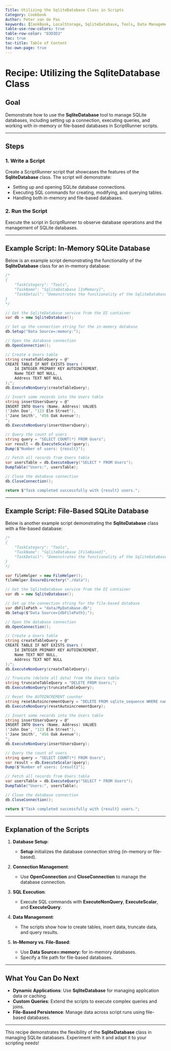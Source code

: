 ```yaml
---
Title: Utilizing the SqliteDatabase Class in Scripts
Category: Cookbook  
Author: Peter van de Pas  
keywords: [CookBook, LocalStorage, SqliteDatabase, Tools, Data Management]  
table-use-row-colors: true  
table-row-color: "D3D3D3"  
toc: true  
toc-title: Table of Content  
toc-own-page: true
---
```


# Recipe: Utilizing the SqliteDatabase Class

## Goal

Demonstrate how to use the **SqliteDatabase** tool to manage SQLite databases, including setting up a connection, 
executing queries, and working with in-memory or file-based databases in ScriptRunner scripts.

---

## Steps

### 1. Write a Script

Create a ScriptRunner script that showcases the features of the **SqliteDatabase** class. The script will demonstrate:

- Setting up and opening SQLite database connections.
- Executing SQL commands for creating, modifying, and querying tables.
- Handling both in-memory and file-based databases.

### 2. Run the Script

Execute the script in ScriptRunner to observe database operations and the management of SQLite databases.

---

## Example Script: In-Memory SQLite Database

Below is an example script demonstrating the functionality of the **SqliteDatabase** class for an in-memory database:

```csharp
/*
{
    "TaskCategory": "Tools",
    "TaskName": "SqliteDatabase [InMemory]",
    "TaskDetail": "Demonstrates the functionality of the SqliteDatabase class (in-memory variant)."
}
*/

// Get the SqliteDatabase service from the DI container
var db = new SqliteDatabase();

// Set up the connection string for the in-memory database
db.Setup("Data Source=:memory:");

// Open the database connection
db.OpenConnection();

// Create a Users table
string createTableQuery = @"
CREATE TABLE IF NOT EXISTS Users (
    Id INTEGER PRIMARY KEY AUTOINCREMENT,
    Name TEXT NOT NULL,
    Address TEXT NOT NULL
);";
db.ExecuteNonQuery(createTableQuery);

// Insert some records into the Users table
string insertUsersQuery = @"
INSERT INTO Users (Name, Address) VALUES 
('John Doe', '123 Elm Street'),
('Jane Smith', '456 Oak Avenue');
";
db.ExecuteNonQuery(insertUsersQuery);

// Query the count of users
string query = "SELECT COUNT(*) FROM Users";
var result = db.ExecuteScalar(query);
Dump($"Number of users: {result}");

// Fetch all records from Users table
var usersTable = db.ExecuteQuery("SELECT * FROM Users");
DumpTable("Users:", usersTable);

// Close the database connection
db.CloseConnection();

return $"Task completed successfully with {result} users.";
```

---

## Example Script: File-Based SQLite Database

Below is another example script demonstrating the **SqliteDatabase** class with a file-based database:

```csharp
/*
{
    "TaskCategory": "Tools",
    "TaskName": "SqliteDatabase [FileBased]",
    "TaskDetail": "Demonstrates the functionality of the SqliteDatabase class (file-based variant)."
}
*/

var fileHelper = new FileHelper();
fileHelper.EnsureDirectory("./data");

// Get the SqliteDatabase service from the DI container
var db = new SqliteDatabase();

// Set up the connection string for the file-based database
var dbFilePath = "data/MyDatabase.db";
db.Setup($"Data Source={dbFilePath};");

// Open the database connection
db.OpenConnection();

// Create a Users table
string createTableQuery = @"
CREATE TABLE IF NOT EXISTS Users (
    Id INTEGER PRIMARY KEY AUTOINCREMENT,
    Name TEXT NOT NULL,
    Address TEXT NOT NULL
);";
db.ExecuteNonQuery(createTableQuery);

// Truncate (delete all data) from the Users table
string truncateTableQuery = "DELETE FROM Users;";
db.ExecuteNonQuery(truncateTableQuery);

// Reset the AUTOINCREMENT counter
string resetAutoincrementQuery = "DELETE FROM sqlite_sequence WHERE name = 'Users';";
db.ExecuteNonQuery(resetAutoincrementQuery);

// Insert some records into the Users table
string insertUsersQuery = @"
INSERT INTO Users (Name, Address) VALUES 
('John Doe', '123 Elm Street'),
('Jane Smith', '456 Oak Avenue');
";
db.ExecuteNonQuery(insertUsersQuery);

// Query the count of users
string query = "SELECT COUNT(*) FROM Users";
var result = db.ExecuteScalar(query);
Dump($"Number of users: {result}");

// Fetch all records from Users table
var usersTable = db.ExecuteQuery("SELECT * FROM Users");
DumpTable("Users:", usersTable);

// Close the database connection
db.CloseConnection();

return $"Task completed successfully with {result} users.";
```

---

## Explanation of the Scripts

1. **Database Setup**:
    - **Setup** initializes the database connection string (in-memory or file-based).

2. **Connection Management**:
    - Use **OpenConnection** and **CloseConnection** to manage the database connection.

3. **SQL Execution**:
    - Execute SQL commands with **ExecuteNonQuery**, **ExecuteScalar**, and **ExecuteQuery**.

4. **Data Management**:
    - The scripts show how to create tables, insert data, truncate data, and query results.

5. **In-Memory vs. File-Based**:
    - Use **Data Source=:memory:** for in-memory databases.
    - Specify a file path for file-based databases.

---

## What You Can Do Next

- **Dynamic Applications**: Use **SqliteDatabase** for managing application data or caching.
- **Custom Queries**: Extend the scripts to execute complex queries and joins.
- **File-Based Persistence**: Manage data across script runs using file-based databases.

---

This recipe demonstrates the flexibility of the **SqliteDatabase** class in managing SQLite databases. 
Experiment with it and adapt it to your scripting needs!


